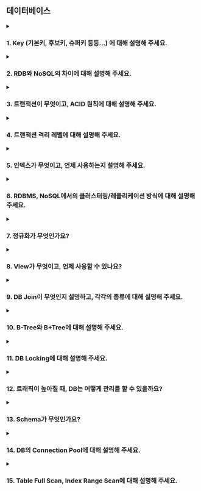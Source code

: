 ## 데이터베이스

<details>
  <summary><h3>1. Key (기본키, 후보키, 슈퍼키 등등...) 에 대해 설명해 주세요.</h3></summary>
<ul>
<li> 기본키는 수정이 가능한가요?</li>
<li> 사실 MySQL의 경우, 기본키를 설정하지 않아도 테이블이 만들어집니다. 어떻게 이게 가능한 걸까요?</li>
<li> 외래키 값은 NULL이 들어올 수 있나요?</li>
<li> 어떤 칼럼의 정의에 UNIQUE 키워드가 붙는다고 가정해 봅시다. 이 칼럼을 활용한 쿼리의 성능은 그렇지 않은 것과 비교해서 어떻게 다를까요?</li>
</ul>
</details>


<details>
  <summary><h3>2. RDB와 NoSQL의 차이에 대해 설명해 주세요.</h3></summary>
<ul>
<li> NoSQL의 강점과, 약점이 무엇인가요?</li>
<li> RDB의 어떠한 특징 때문에 NoSQL에 비해 부하가 많이 걸릴 수 있을까요?</li>
  <li> NoSQL을 활용한 경험이 있나요? 있다면, 왜 RDB를 선택하지 않고 해당 DB를 선택했는지 설명해 주세요.</li>
</ul>
</details>


<details>
  <summary><h3>3. 트랜잭션이 무엇이고, ACID 원칙에 대해 설명해 주세요.</h3></summary>
<ul>
<li> ACID 원칙 중, Durability를 DBMS는 어떻게 보장하나요?</li>
<li> 트랜잭션을 사용해 본 경험이 있나요? 어떤 경우에 사용할 수 있나요?</li>
<li> 읽기에는 트랜잭션을 걸지 않아도 될까요?</li>
</ul>
</details>

<details>
  <summary><h3>4. 트랜잭션 격리 레벨에 대해 설명해 주세요.</h3></summary>
<ul>
<li> 모든 DBMS가 4개의 레벨을 모두 구현하고 있나요? 그렇지 않다면 그 이유는 무엇일까요?</li>
<li> 만약 MySQL을 사용하고 있다면, (InnoDB 기준) Undo 영역과 Redo 영역에 대해 설명해 주세요.</li>
<li> 그런데, 스토리지 엔진이 정확히 무엇을 하는 건가요?</li>
</ul>
</details>

<details>
  <summary><h3>5. 인덱스가 무엇이고, 언제 사용하는지 설명해 주세요.</h3></summary>
<ul>
<li> 일반적으로 인덱스는 수정이 잦은 테이블에선 사용하지 않기를 권합니다. 왜 그럴까요?</li>
<li> 앞 꼬리질문에 대해, 그렇다면 인덱스에서 사용하지 않겠다고 선택한 값은 위 정책을 그대로 따라가나요?</li>
<li> ORDER BY/GROUP BY 연산의 동작 과정을 인덱스의 존재여부와 연관지어서 설명해 주세요.</li>
<li> 기본키는 인덱스라고 할 수 있을까요? 그렇지 않다면, 인덱스와 기본키는 어떤 차이가 있나요?</li>
<li> 그렇다면 외래키는요?</li>
</ul>
</details>

<details>
  <summary><h3>6. RDBMS, NoSQL에서의 클러스터링/레플리케이션 방식에 대해 설명해 주세요.</h3></summary>
<ul>
  <li>이러한 분산 환경에선, 트랜잭션을 어떻게 관리할 수 있을까요?</li>
  <li>마스터, 슬레이브 데이터 동기화 전 까지의 데이터 정합성을 지키는 방법은 무엇이 있을까요?</li>
  <li>다중 트랜잭션 상황에서의 Deadlock 상황과, 이를 해결하기 위한 방법에 대해 설명해 주세요.</li>
  <li>샤딩 방식은 무엇인가요? 만약 본인이 DB를 분산해서 관리해야 한다면, 레플리케이션 방식과 샤딩 방식 중 어떤 것을 사용할 것 같나요?</li>
</ul>
</details>

<details>
  <summary><h3>7. 정규화가 무엇인가요?</h3></summary>
<ul>
<li> 정규화를 하지 않을 경우, 발생할 수 있는 이상현상에 대해 설명해 주세요.</li>
<li> 각 정규화에 대해, 그 정규화가 진행되기 전/후의 테이블의 변화에 대해 설명해 주세요.</li>
<li> 정규화가 무조건 좋은가요? 그렇지 않다면, 어떤 상황에서 역정규화를 하는게 좋은지 설명해 주세요.</li>
</ul>
</details>

<details>
  <summary><h3>8. View가 무엇이고, 언제 사용할 수 있나요?</h3></summary>
<ul>
<li> 그렇다면, View의 값을 수정해도 실제 테이블에는 반영되지 않나요?</li>
</ul>
</details>

<details>
  <summary><h3>9. DB Join이 무엇인지 설명하고, 각각의 종류에 대해 설명해 주세요.</h3></summary>
<ul>
<li> 사실, JOIN은 상당한 시간이 걸릴 수 있기에 내부적으로 다양한 구현 방식을 사용하고 있습니다. 그 예시에 대해 설명해 주세요.</li>
<li> 그렇다면 입력한 쿼리에서 어떤 구현 방식을 사용하는지는 어떻게 알 수 있나요?</li>
<li> 앞 질문들을 통해 인덱스의 중요성을 알 수 있었는데, 그렇다면 JOIN의 성능도 인덱스의 유무의 영향을 받나요?</li>
</ul>
</details>

<details>
  <summary><h3>10. B-Tree와 B+Tree에 대해 설명해 주세요.</h3></summary>
<ul>
<li> 그렇다면, B+Tree가 B-Tree에 비해 반드시 좋다고 할 수 있을까요? 그렇지 않다면 어떤 단점이 있을까요?</li>
<li> DB에서 RBT를 사용하지 않고, B-Tree/B+Tree를 사용하는 이유가 있을까요?</li>
<li> 오름차순으로 정렬된 인덱스가 있다고 할 때, 내림차순 정렬을 시도할 경우 성능이 어떻게 될까요? B-Tree/B+Tree의 구조를 기반으로 설명해 주세요.</li>
</ul>
</details>

<details>
  <summary><h3>11. DB Locking에 대해 설명해 주세요.</h3></summary>
<ul>
<li> Optimistic Lock/Pessimistic Lock에 대해 설명해 주세요.</li>
</ul>
</details>

<details>
  <summary><h3>12. 트래픽이 높아질 때, DB는 어떻게 관리를 할 수 있을까요?</h3></summary>
<ul>
</ul>
</details>

<details>
  <summary><h3>13. Schema가 무엇인가요?</h3></summary>
<ul>
  <li>Schema의 3계층에 대해 설명해 주세요.</li>
</ul>
</details>

<details>
  <summary><h3>14. DB의 Connection Pool에 대해 설명해 주세요.</h3></summary>
<ul>
  <li>DB와 Client가 Connection을 어떻게 구성하는지 설명해 주세요.</li>
</ul>
</details>

<details>
  <summary><h3>15. Table Full Scan, Index Range Scan에 대해 설명해 주세요.</h3></summary>
<ul>
  <li>가끔은 인덱스를 타는 쿼리임에도 Table Full Scan 방식으로 동작하는 경우가 있습니다. 왜 그럴까요?</li>
</ul>
</details>

